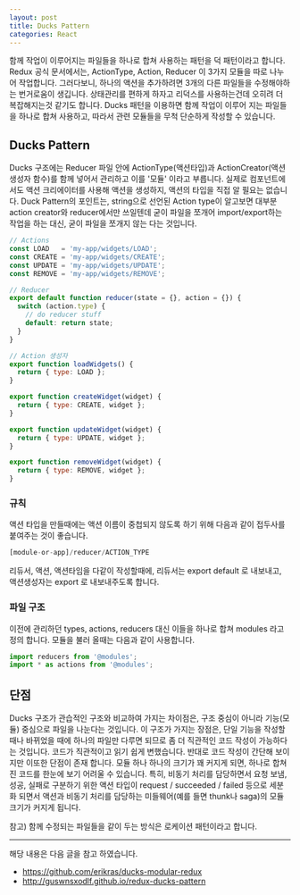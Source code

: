 ```yaml
---
layout: post
title: Ducks Pattern
categories: React
---
```

함께 작업이 이루어지는 파일들을 하나로 합쳐 사용하는 패턴을 덕 패턴이라고 합니다. Redux 공식 문서에서는, ActionType, Action, Reducer 이 3가지 모듈을 따로 나누어 작업합니다. 그러다보니, 하나의 액션을 추가하려면 3개의 다른 파일들을 수정해야하는 번거로움이 생깁니다. 상태관리를 편하게 하자고 리덕스를 사용하는건데 오히려 더 복잡해지는것 같기도 합니다. Ducks 패턴을 이용하면 함께 작업이 이루어 지는 파일들을 하나로 합쳐 사용하고, 따라서 관련 모듈들을 무척 단순하게 작성할 수 있습니다.


## Ducks Pattern
Ducks 구조에는 Reducer 파일 안에 ActionType(액션타입)과 ActionCreator(액션생성자 함수)를 함께 넣어서 관리하고 이를 '모듈' 이라고 부릅니다. 실제로 컴포넌트에서도 액션 크리에이터를 사용해 액션을 생성하지, 액션의 타입을 직접 알 필요는 없습니다. Duck Pattern의 포인트는, string으로 선언된 Action type이 알고보면 대부분 action creator와 reducer에서만 쓰일텐데 굳이 파일을 쪼개어 import/export하는 작업을 하는 대신, 굳이 파일을 쪼개지 않는 다는 것입니다.

```js
// Actions
const LOAD   = 'my-app/widgets/LOAD';
const CREATE = 'my-app/widgets/CREATE';
const UPDATE = 'my-app/widgets/UPDATE';
const REMOVE = 'my-app/widgets/REMOVE';

// Reducer
export default function reducer(state = {}, action = {}) {
  switch (action.type) {
    // do reducer stuff
    default: return state;
  }
}

// Action 생성자
export function loadWidgets() {
  return { type: LOAD };
}

export function createWidget(widget) {
  return { type: CREATE, widget };
}

export function updateWidget(widget) {
  return { type: UPDATE, widget };
}

export function removeWidget(widget) {
  return { type: REMOVE, widget };
}
```

### 규칙
액션 타입을 만들때에는 액션 이름이 중첩되지 않도록 하기 위해 다음과 같이 접두사를 붙여주는 것이 좋습니다. 

```js
[module-or-app]/reducer/ACTION_TYPE
```


리듀서, 액션, 액션타임을 다같이 작성할때에, 리듀서는 export default 로 내보내고, 액션생성자는 export 로 내보내주도록 합니다.


### 파일 구조
이전에 관리하던 types, actions, reducers 대신 이들을 하나로 합쳐 modules 라고 정의 합니다. 모듈을 불러 올때는 다음과 같이 사용합니다.

```js
import reducers from '@modules';
import * as actions from '@modules';
```

## 단점
Ducks 구조가 관습적인 구조와 비교하여 가지는 차이점은, 구조 중심이 아니라 기능(모듈) 중심으로 파일을 나눈다는 것입니다. 이 구조가 가지는 장점은, 단일 기능을 작성할 때나 바뀌었을 때에 하나의 파일만 다루면 되므로 좀 더 직관적인 코드 작성이 가능하다는 것입니다. 코드가 직관적이고 읽기 쉽게 변했습니다. 반대로 코드 작성이 간단해 보이지만 이또한 단점이 존재 합니다. 모듈 하나 하나의 크기가 꽤 커지게 되면, 하나로 합쳐진 코드를 한눈에 보기 어려울 수 있습니다. 특히, 비동기 처리를 담당하면서 요청 보냄, 성공, 실패로 구분하기 위한 액션 타입이 request / succeeded / failed 등으로 세분화 되면서 액션과 비동기 처리를 담당하는 미들웨어(예를 들면 thunk나 saga)의 모듈 크기가 커지게 됩니다. 


참고) 함께 수정되는 파일들을 같이 두는 방식은 로케이션 패턴이라고 합니다.

----
해당 내용은 다음 글을 참고 하였습니다.
- https://github.com/erikras/ducks-modular-redux
- http://guswnsxodlf.github.io/redux-ducks-pattern